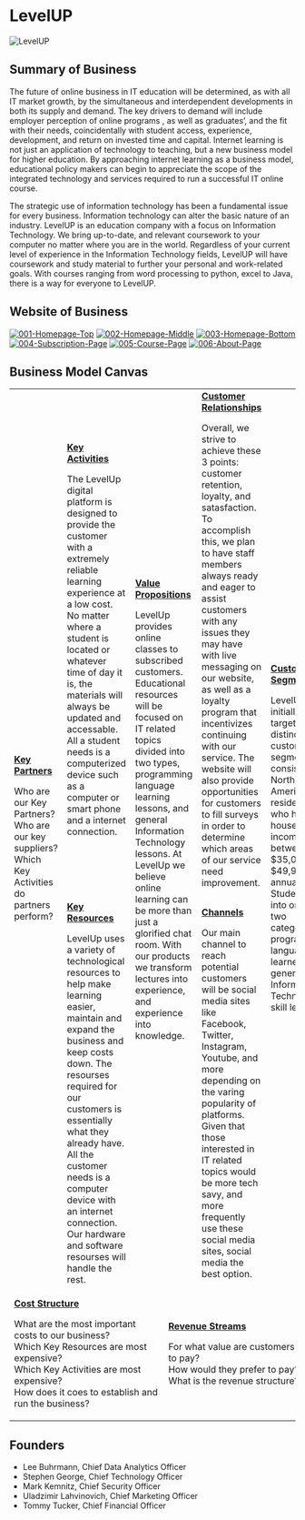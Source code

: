 # LevelUP

![LevelUP](https://i.imgur.com/i8S7CDA.jpg)

## Summary of Business

The future of online business in IT education will be determined, as with all IT market growth, by the simultaneous and interdependent developments in both its supply and demand. The key drivers to demand will include employer perception of online programs , as well as graduates’, and the fit with their needs, coincidentally with student access, experience, development, and return on invested time and capital. Internet learning is not just an application of technology to teaching, but a new business model for higher education. By approaching internet learning as a business model, educational policy makers can begin to appreciate the scope of the integrated technology and services required to run a successful IT online course.


The strategic use of information technology  has been a fundamental issue for every business. Information technology can alter the basic nature of an industry.  LevelUP is an education company with a focus on Information Technology. We bring up-to-date, and relevant coursework to your computer no matter where you are in the world. Regardless of your current level of experience in the Information Technology fields, LevelUP will have coursework and study material to further your personal and work-related goals. With courses ranging from word processing to python, excel to Java, there is a way for everyone to LevelUP.

## Website of Business

<a href="https://ibb.co/MZhv267"><img src="https://i.ibb.co/MZhv267/001-Homepage-Top.png" alt="001-Homepage-Top" border="0"></a> <a href="https://ibb.co/Y21zGLJ"><img src="https://i.ibb.co/Y21zGLJ/002-Homepage-Middle.png" alt="002-Homepage-Middle" border="0"></a> <a href="https://ibb.co/PhdfNVJ"><img src="https://i.ibb.co/PhdfNVJ/003-Homepage-Bottom.png" alt="003-Homepage-Bottom" border="0"></a> <a href="https://ibb.co/R2VgCRg"><img src="https://i.ibb.co/R2VgCRg/004-Subscription-Page.png" alt="004-Subscription-Page" border="0"></a> <a href="https://ibb.co/phK3s9P"><img src="https://i.ibb.co/phK3s9P/005-Course-Page.png" alt="005-Course-Page" border="0"></a> <a href="https://ibb.co/C6RRyXh"><img src="https://i.ibb.co/C6RRyXh/006-About-Page.png" alt="006-About-Page" border="0"></a>

## Business Model Canvas

<table>
  <tr>
    <td rowspan="2">
      <b><a href="Key_Partners.md">Key Partners</a></b>
      <p>Who are our Key Partners?<br>
      Who are our key suppliers?<br>
      Which Key Activities do partners perform?</p>
    </td>
    <td>
      <b><a href="Key_Activities.md">Key Activities</a></b>
      <p>The LevelUp digital platform is designed to provide the customer with a extremely reliable learning experience at a low cost. No matter where a student is located or whatever time of day it is, the materials will always be updated and accessable. All a student needs is a computerized device such as a computer or smart phone and a internet connection.<br>
     </p>
    </td>
    <td rowspan="2" colspan="2">
      <b><a href="Value_Propositions.md">Value Propositions</a></b>
      <p>LevelUp provides online classes to subscribed customers. Educational resources will be focused on IT related topics divided into two types, programming language learning lessons, and general Information Technology lessons. At LevelUp we believe online learning can be more than just a glorified chat room. With our products we transform lectures into experience, and experience into knowledge.<br>
      </p>
      <br><br><br><br><br>
    </td>
    <td>
      <b><a href="Customer_Relationships.md">Customer Relationships</a></b>
      <p>Overall, we strive to achieve these 3 points: customer retention, loyalty, and satasfaction. To accomplish this, we plan to have staff members always ready and eager to assist customers with any issues they may have with live messaging on our website, as well as a loyalty program that incentivizes continuing with our service. The website will also provide opportunities for customers to fill surveys in order to determine which areas of our service need improvement.<br>
     </p>
    </td>
    <td rowspan="2">
      <b><a href="Customer_Segments.md">Customer Segments</a></b>
      <p>LevelUp is initially targeting two distinct customer segments consisting of North American residents who have a household income between $35,000 and $49,999 annually. Students fall into one of two categories: programming language learner, or general Information Technology skill learner.<br>
      </p>
    </td>
  </tr>
  <tr>
    <td>
      <b><a href="Key_Resources.md">Key Resources</a></b>
      <p>LevelUp uses a variety of technological resources to help make learning easier, maintain and expand the business and keep costs down. The resourses required for our customers is essentially what they already have. All the customer needs is a computer device with an internet connection. Our hardware and software resourses will handle the rest.
      </p>
    </td>
    <td>
      <b><a href="Channels.md">Channels</a></b>
      <p>Our main channel to reach potential customers will be social media sites like Facebook, Twitter, Instagram, Youtube, and more depending on the varing popularity of platforms. Given that those interested in IT related topics would be more tech savy, and more frequently use these social media sites, social media the best option.<br>
     </p>
    </td>
  </tr>
  <tr>
    <td colspan="3">
      <b><a href="Financial_Plan.md">Cost Structure</a></b>
      <p>What are the most important costs to our business?<br>
      Which Key Resources are most expensive?<br>
      Which Key Activities are most expensive?<br>
      How does it coes to establish and run the business?</p>
    </td>
    <td colspan="3">
      <b><a href="Financial_Plan.md">Revenue Streams</a></b>
      <p>For what value are customers willing to pay? <br>
      How would they prefer to pay? <br>
      What is the revenue structure?</p>
    </td>
  </tr>
</table>

## Founders
<!-- Team members -->
* Lee Buhrmann, Chief Data Analytics Officer
* Stephen George, Chief Technology Officer
* Mark Kemnitz, Chief Security Officer
* Uladzimir Lahvinovich, Chief Marketing Officer
* Tommy Tucker, Chief Financial Officer
